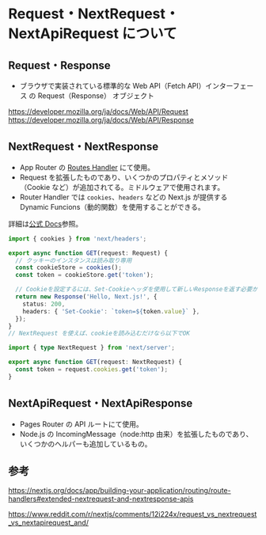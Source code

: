 # Request・NextRequest・NextApiRequest について

## Request・Response

- ブラウザで実装されている標準的な Web API（Fetch API）インターフェース の Request（Response） オブジェクト

<https://developer.mozilla.org/ja/docs/Web/API/Request>
<https://developer.mozilla.org/ja/docs/Web/API/Response>

## NextRequest・NextResponse

- App Router の [Routes Handler](https://nextjs.org/docs/app/building-your-application/routing/route-handlers#extended-nextrequest-and-nextresponse-apis) にて使用。
- Request を拡張したものであり、いくつかのプロパティとメソッド（Cookie など）が追加されてる。ミドルウェアで使用されます。
- Router Handler では `cookies`、`headers` などの Next.js が提供する Dynamic Funcions（動的関数）を使用することができる。

詳細は[公式 Docs](https://nextjs.org/docs/app/building-your-application/routing/route-handlers#extended-nextrequest-and-nextresponse-apis)参照。

```ts
import { cookies } from 'next/headers';

export async function GET(request: Request) {
  // クッキーのインスタンスは読み取り専用
  const cookieStore = cookies();
  const token = cookieStore.get('token');

  // Cookieを設定するには、Set-Cookieヘッダを使用して新しいResponseを返す必要がある
  return new Response('Hello, Next.js!', {
    status: 200,
    headers: { 'Set-Cookie': `token=${token.value}` },
  });
}
// NextRequest を使えば、cookieを読み込むだけなら以下でOK

import { type NextRequest } from 'next/server';

export async function GET(request: NextRequest) {
  const token = request.cookies.get('token');
}
```

## NextApiRequest・NextApiResponse

- Pages Router の API ルートにて使用。
- Node.js の IncomingMessage（node:http 由来）を拡張したものであり、いくつかのヘルパーも追加しているもの。

## 参考

<https://nextjs.org/docs/app/building-your-application/routing/route-handlers#extended-nextrequest-and-nextresponse-apis>

<https://www.reddit.com/r/nextjs/comments/12i224x/request_vs_nextrequest_vs_nextapirequest_and/>
